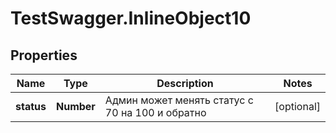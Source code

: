 # TestSwagger.InlineObject10

## Properties

Name | Type | Description | Notes
------------ | ------------- | ------------- | -------------
**status** | **Number** | Админ может менять статус с 70 на 100 и обратно | [optional] 


